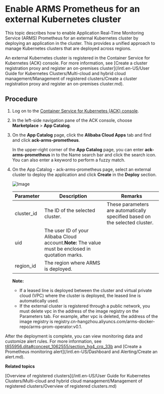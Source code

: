 # Enable ARMS Prometheus for an external Kubernetes cluster

This topic describes how to enable Application Real-Time Monitoring Service \(ARMS\) Prometheus for an external Kubernetes cluster by deploying an application in the cluster. This provides a unified approach to manage Kubernetes clusters that are deployed across regions.

An external Kubernetes cluster is registered in the Container Service for Kubernetes \(ACK\) console. For more information, see [Create a cluster registration proxy and register an on-premises cluster](/intl.en-US/User Guide for Kubernetes Clusters/Multi-cloud and hybrid cloud management/Management of registered clusters/Create a cluster registration proxy and register an on-premises cluster.md).

## Procedure

1.  Log on to the [Container Service for Kubernetes \(ACK\) console](https://cs.console.aliyun.com).

2.  In the left-side navigation pane of the ACK console, choose **Marketplace** \> **App Catalog**.

3.  On the **App Catalog** page, click the **Alibaba Cloud Apps** tab and find and click **ack-arms-prometheus**.

    In the upper-right corner of the **App Catalog** page, you can enter **ack-arms-prometheus** in to the Name search bar and click the search icon. You can also enter a keyword to perform a fuzzy match.

4.  On the App Catalog - ack-arms-prometheus page, select an external cluster to deploy the application and click **Create** in the **Deploy** section.

    ![Image](https://static-aliyun-doc.oss-accelerate.aliyuncs.com/assets/img/en-US/4289693061/p132528.png)

    |Parameter|Description|Remarks|
    |---------|-----------|-------|
    |cluster\_id|The ID of the selected cluster.|These parameters are automatically specified based on the selected cluster.|
    |uid|The user ID of your Alibaba Cloud account.**Note:** The value must be enclosed in quotation marks. |
    |region\_id|The region where ARMS is deployed.|

    **Note:**

    -   If a leased line is deployed between the cluster and virtual private cloud \(VPC\) where the cluster is deployed, the leased line is automatically used.
    -   If the external cluster is registered through a public network, you must delete vpc in the address of the image registry on the Parameters tab. For example, after vpc is deleted, the address of the image registry is registry.cn-hangzhou.aliyuncs.com/arms-docker-repo/arms-prom-operator:v0.1.

After the deployment is complete, you can view monitoring data and customize alert rules. For more information, see [t855956.dita\#concept\_1062555/section\_hg4\_crq\_33b](t855956.dita#concept_1062555/section_hg4_crq_33b) and [Create a Prometheus monitoring alert](/intl.en-US/Dashboard and Alerting/Create an alert.md).

**Related topics**  


[Overview of registered clusters](/intl.en-US/User Guide for Kubernetes Clusters/Multi-cloud and hybrid cloud management/Management of registered clusters/Overview of registered clusters.md)

